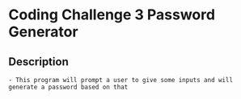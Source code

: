 # Coding Challenge 3 Password Generator

## Description

    - This program will prompt a user to give some inputs and will generate a password based on that
